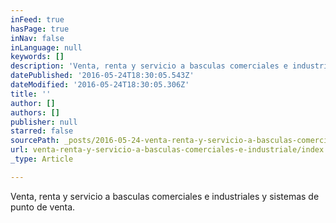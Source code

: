 ```yaml
---
inFeed: true
hasPage: true
inNav: false
inLanguage: null
keywords: []
description: 'Venta, renta y servicio a basculas comerciales e industriales y sistemas de punto de venta.'
datePublished: '2016-05-24T18:30:05.543Z'
dateModified: '2016-05-24T18:30:05.306Z'
title: ''
author: []
authors: []
publisher: null
starred: false
sourcePath: _posts/2016-05-24-venta-renta-y-servicio-a-basculas-comerciales-e-industriale.md
url: venta-renta-y-servicio-a-basculas-comerciales-e-industriale/index.html
_type: Article

---
```

Venta, renta y servicio a basculas comerciales e industriales y sistemas de punto de venta.